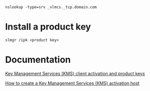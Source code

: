 ```
nslookup -type=srv _vlmcs._tcp.domain.com
```

# Install a product key
```
slmgr /ipk <product key>
```

# Documentation
[Key Management Services (KMS) client activation and product keys](https://learn.microsoft.com/en-us/windows-server/get-started/kms-client-activation-keys)

[How to create a Key Management Services (KMS) activation host](https://learn.microsoft.com/en-us/windows-server/get-started/kms-create-host)
